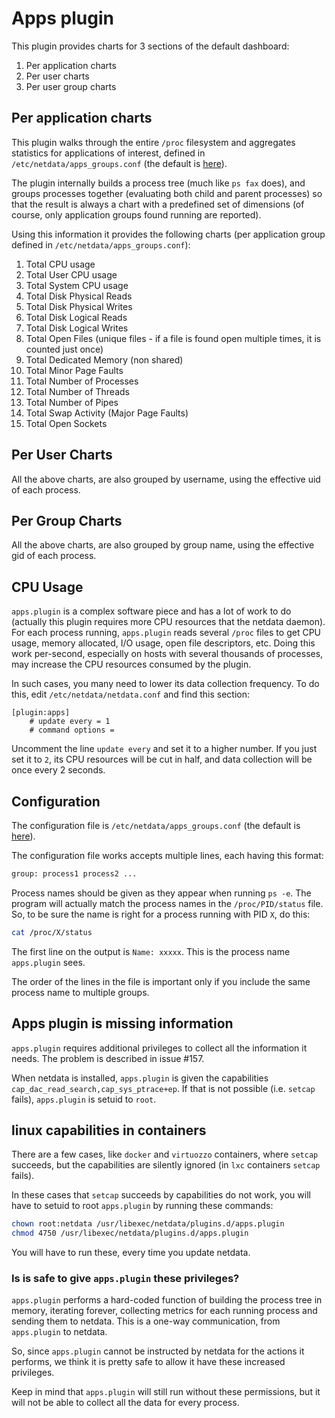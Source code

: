# Apps plugin

This plugin provides charts for 3 sections of the default dashboard:

1. Per application charts
2. Per user charts
3. Per user group charts

## Per application charts

This plugin walks through the entire `/proc` filesystem and aggregates statistics for applications of interest, defined in `/etc/netdata/apps_groups.conf` (the default is [here](https://github.com/netdata/netdata/blob/master/conf.d/apps_groups.conf)).

The plugin internally builds a process tree (much like `ps fax` does), and groups processes together (evaluating both child and parent processes) so that the result is always a chart with a predefined set of dimensions (of course, only application groups found running are reported).

Using this information it provides the following charts (per application group defined in `/etc/netdata/apps_groups.conf`):

1. Total CPU usage
2. Total User CPU usage
3. Total System CPU usage
4. Total Disk Physical Reads
5. Total Disk Physical Writes
6. Total Disk Logical Reads
7. Total Disk Logical Writes
8. Total Open Files (unique files - if a file is found open multiple times, it is counted just once)
9. Total Dedicated Memory (non shared)
10. Total Minor Page Faults
11. Total Number of Processes
12. Total Number of Threads
13. Total Number of Pipes
14. Total Swap Activity (Major Page Faults)
15. Total Open Sockets

## Per User Charts

All the above charts, are also grouped by username, using the effective uid of each process.

## Per Group Charts

All the above charts, are also grouped by group name, using the effective gid of each process.

## CPU Usage

`apps.plugin` is a complex software piece and has a lot of work to do (actually this plugin requires more CPU resources that the netdata daemon). For each process running, `apps.plugin` reads several `/proc` files to get CPU usage, memory allocated, I/O usage, open file descriptors, etc. Doing this work per-second, especially on hosts with several thousands of processes, may increase the CPU resources consumed by the plugin.

In such cases, you many need to lower its data collection frequency. To do this, edit `/etc/netdata/netdata.conf` and find this section:

```
[plugin:apps]
	# update every = 1
	# command options = 
```

Uncomment the line `update every` and set it to a higher number. If you just set it to ` 2 `, its CPU resources will be cut in half, and data collection will be once every 2 seconds.


## Configuration

The configuration file is `/etc/netdata/apps_groups.conf` (the default is [here](https://github.com/netdata/netdata/blob/master/conf.d/apps_groups.conf)).

The configuration file works accepts multiple lines, each having this format:

```txt
group: process1 process2 ...
```

Process names should be given as they appear when running `ps -e`. The program will actually match the process names in the `/proc/PID/status` file. So, to be sure the name is right for a process running with PID ` X `, do this:

```sh
cat /proc/X/status
```

The first line on the output is `Name: xxxxx`. This is the process name `apps.plugin` sees.

The order of the lines in the file is important only if you include the same process name to multiple groups.

## Apps plugin is missing information

`apps.plugin` requires additional privileges to collect all the information it needs. The problem is described in issue #157.

When netdata is installed, `apps.plugin` is given the capabilities `cap_dac_read_search,cap_sys_ptrace+ep`. If that is not possible (i.e. `setcap` fails), `apps.plugin` is setuid to `root`.

## linux capabilities in containers

There are a few cases, like `docker` and `virtuozzo` containers, where `setcap` succeeds, but the capabilities are silently ignored (in `lxc` containers `setcap` fails).

In these cases that `setcap` succeeds by capabilities do not work, you will have to setuid to root `apps.plugin` by running these commands:

```sh
chown root:netdata /usr/libexec/netdata/plugins.d/apps.plugin
chmod 4750 /usr/libexec/netdata/plugins.d/apps.plugin
```

You will have to run these, every time you update netdata.


### Is is safe to give `apps.plugin` these privileges?

`apps.plugin` performs a hard-coded function of building the process tree in memory, iterating forever, collecting metrics for each running process and sending them to netdata. This is a one-way communication, from `apps.plugin` to netdata.

So, since `apps.plugin` cannot be instructed by netdata for the actions it performs, we think it is pretty safe to allow it have these increased privileges.

Keep in mind that `apps.plugin` will still run without these permissions, but it will not be able to collect all the data for every process.
